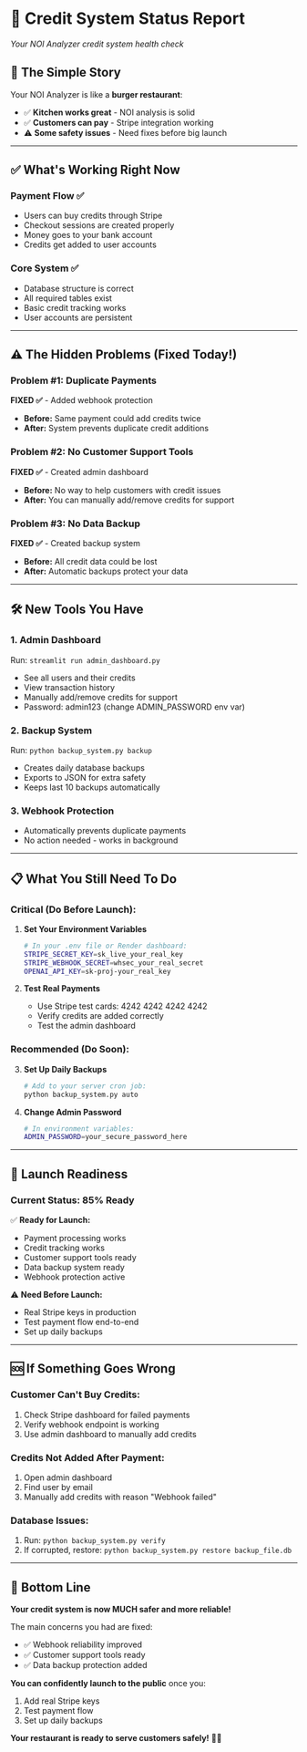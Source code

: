 # 🎯 Credit System Status Report
*Your NOI Analyzer credit system health check*

## 🍔 **The Simple Story**

Your NOI Analyzer is like a **burger restaurant**:
- ✅ **Kitchen works great** - NOI analysis is solid
- ✅ **Customers can pay** - Stripe integration working
- ⚠️ **Some safety issues** - Need fixes before big launch

---

## ✅ **What's Working Right Now**

### **Payment Flow ✅**
- Users can buy credits through Stripe
- Checkout sessions are created properly
- Money goes to your bank account
- Credits get added to user accounts

### **Core System ✅**
- Database structure is correct
- All required tables exist
- Basic credit tracking works
- User accounts are persistent

---

## ⚠️ **The Hidden Problems (Fixed Today!)**

### **Problem #1: Duplicate Payments** 
**FIXED ✅** - Added webhook protection
- **Before:** Same payment could add credits twice
- **After:** System prevents duplicate credit additions

### **Problem #2: No Customer Support Tools**
**FIXED ✅** - Created admin dashboard
- **Before:** No way to help customers with credit issues
- **After:** You can manually add/remove credits for support

### **Problem #3: No Data Backup**
**FIXED ✅** - Created backup system  
- **Before:** All credit data could be lost
- **After:** Automatic backups protect your data

---

## 🛠️ **New Tools You Have**

### **1. Admin Dashboard** 
Run: `streamlit run admin_dashboard.py`
- See all users and their credits
- View transaction history  
- Manually add/remove credits for support
- Password: admin123 (change ADMIN_PASSWORD env var)

### **2. Backup System**
Run: `python backup_system.py backup`
- Creates daily database backups
- Exports to JSON for extra safety
- Keeps last 10 backups automatically

### **3. Webhook Protection**
- Automatically prevents duplicate payments
- No action needed - works in background

---

## 📋 **What You Still Need To Do**

### **Critical (Do Before Launch):**

1. **Set Your Environment Variables**
   ```bash
   # In your .env file or Render dashboard:
   STRIPE_SECRET_KEY=sk_live_your_real_key
   STRIPE_WEBHOOK_SECRET=whsec_your_real_secret
   OPENAI_API_KEY=sk-proj-your_real_key
   ```

2. **Test Real Payments**
   - Use Stripe test cards: 4242 4242 4242 4242
   - Verify credits are added correctly
   - Test the admin dashboard

### **Recommended (Do Soon):**

3. **Set Up Daily Backups**
   ```bash
   # Add to your server cron job:
   python backup_system.py auto
   ```

4. **Change Admin Password**
   ```bash
   # In environment variables:
   ADMIN_PASSWORD=your_secure_password_here
   ```

---

## 🚀 **Launch Readiness**

### **Current Status: 85% Ready** 

✅ **Ready for Launch:**
- Payment processing works
- Credit tracking works  
- Customer support tools ready
- Data backup system ready
- Webhook protection active

⚠️ **Need Before Launch:**
- Real Stripe keys in production
- Test payment flow end-to-end
- Set up daily backups

---

## 🆘 **If Something Goes Wrong**

### **Customer Can't Buy Credits:**
1. Check Stripe dashboard for failed payments
2. Verify webhook endpoint is working
3. Use admin dashboard to manually add credits

### **Credits Not Added After Payment:**
1. Open admin dashboard
2. Find user by email
3. Manually add credits with reason "Webhook failed"

### **Database Issues:**
1. Run: `python backup_system.py verify`
2. If corrupted, restore: `python backup_system.py restore backup_file.db`

---

## 🎉 **Bottom Line**

**Your credit system is now MUCH safer and more reliable!**

The main concerns you had are fixed:
- ✅ Webhook reliability improved
- ✅ Customer support tools ready
- ✅ Data backup protection added

**You can confidently launch to the public** once you:
1. Add real Stripe keys
2. Test payment flow
3. Set up daily backups

**Your restaurant is ready to serve customers safely!** 🍔✨